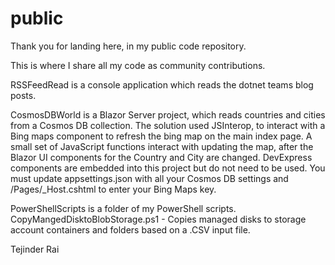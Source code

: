 # public
Thank you for landing here, in my public code repository.

This is where I share all my code as community contributions.

RSSFeedRead is a console application which reads the dotnet teams blog posts.

CosmosDBWorld is a Blazor Server project, which reads countries and cities from a Cosmos DB collection. The solution used JSInterop, to interact with a Bing maps component to refresh the bing map on the main index page. A small set of JavaScript functions interact with updating the map, after the Blazor UI components for the Country and City are changed. DevExpress components are embedded into this project but do not need to be used. You must update appsettings.json with all your Cosmos DB settings and /Pages/_Host.cshtml to enter your Bing Maps key.

PowerShellScripts is a folder of my PowerShell scripts.
CopyMangedDisktoBlobStorage.ps1 - Copies managed disks to storage account containers and folders based on a .CSV input file.

Tejinder Rai
